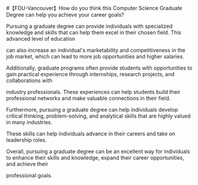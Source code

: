 #【FDU-Vancouver】How do you think this Computer Science Graduate Degree can help you achieve your career goals?

Pursuing a graduate degree can provide individuals with specialized knowledge and skills that can help them excel in their chosen field. This advanced level of education 

can also increase an individual's marketability and competitiveness in the job market, which can lead to more job opportunities and higher salaries.

Additionally, graduate programs often provide students with opportunities to gain practical experience through internships, research projects, and collaborations with 

industry professionals. These experiences can help students build their professional networks and make valuable connections in their field.

Furthermore, pursuing a graduate degree can help individuals develop critical thinking, problem-solving, and analytical skills that are highly valued in many industries. 

These skills can help individuals advance in their careers and take on leadership roles.

Overall, pursuing a graduate degree can be an excellent way for individuals to enhance their skills and knowledge, expand their career opportunities, and achieve their 

professional goals.
